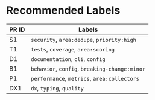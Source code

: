 # Recommended Labels

| PR ID | Labels |
| --- | --- |
| S1 | `security`, `area:dedupe`, `priority:high` |
| T1 | `tests`, `coverage`, `area:scoring` |
| D1 | `documentation`, `cli`, `config` |
| B1 | `behavior`, `config`, `breaking-change:minor` |
| P1 | `performance`, `metrics`, `area:collectors` |
| DX1 | `dx`, `typing`, `quality` |

